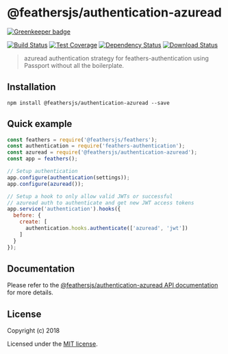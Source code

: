 # @feathersjs/authentication-azuread

[![Greenkeeper badge](https://badges.greenkeeper.io/feathersjs/authentication-azuread.svg)](https://greenkeeper.io/)

[![Build Status](https://travis-ci.org/feathersjs/authentication-azuread.png?branch=master)](https://travis-ci.org/feathersjs/authentication-azuread)
[![Test Coverage](https://api.codeclimate.com/v1/badges/d948ae0f5b7572578d5a/test_coverage)](https://codeclimate.com/github/feathersjs/authentication-azuread/test_coverage)
[![Dependency Status](https://img.shields.io/david/feathersjs/authentication-azuread.svg?style=flat-square)](https://david-dm.org/feathersjs/authentication-azuread)
[![Download Status](https://img.shields.io/npm/dm/@feathersjs/authentication-azuread.svg?style=flat-square)](https://www.npmjs.com/package/@feathersjs/authentication-azuread)

> azuread authentication strategy for feathers-authentication using Passport without all the boilerplate.

## Installation

```
npm install @feathersjs/authentication-azuread --save
```

## Quick example

```js
const feathers = require('@feathersjs/feathers');
const authentication = require('feathers-authentication');
const azuread = require('@feathersjs/authentication-azuread');
const app = feathers();

// Setup authentication
app.configure(authentication(settings));
app.configure(azuread());

// Setup a hook to only allow valid JWTs or successful 
// azuread auth to authenticate and get new JWT access tokens
app.service('authentication').hooks({
  before: {
    create: [
      authentication.hooks.authenticate(['azuread', 'jwt'])
    ]
  }
});
```

## Documentation

Please refer to the [@feathersjs/authentication-azuread API documentation](https://docs.feathersjs.com/api/authentication/azuread.html) for more details.

## License

Copyright (c) 2018

Licensed under the [MIT license](LICENSE).
